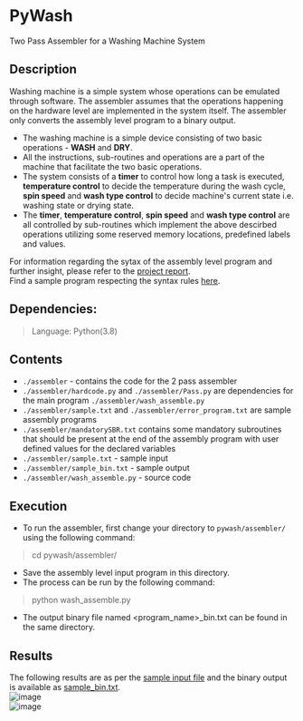 PyWash
=============
Two Pass Assembler for a Washing Machine System

## Description
Washing machine is a simple system whose operations can be emulated through software. The assembler assumes that the operations happening on the hardware level are implemented in the system itself. The assembler only converts the assembly level program to a binary output.
- The washing machine is a simple device consisting of two basic operations - **WASH** and **DRY**.
- All the instructions, sub-routines and operations are a part of the machine that facilitate the two basic operations.
- The system consists of a **timer** to control how long a task is executed, **temperature control** to decide the temperature during the wash cycle, **spin speed** and **wash type control** to decide machine's current state i.e. washing state or drying state.
- The **timer**, **temperature control**, **spin speed** and **wash type control** are all controlled by sub-routines which implement the above descirbed operations utilizing some reserved memory locations, predefined labels and values.

For information regarding the sytax of the assembly level program and further insight, please refer to the [project report](https://github.com/maanas-talwar/pywash/blob/main/Report.pdf).  
Find a sample program respecting the syntax rules [here](https://github.com/maanas-talwar/pywash/blob/main/assembler/sample.txt).

## Dependencies:
> Language: Python(3.8)

## Contents
* `./assembler` - contains the code for the 2 pass assembler
* `./assembler/hardcode.py` and `./assembler/Pass.py` are dependencies for the main program `./assembler/wash_assemble.py`
* `./assembler/sample.txt` and `./assembler/error_program.txt` are sample assembly programs
* `./assembler/mandatorySBR.txt` contains some mandatory subroutines that should be present at the end of the assembly program with user defined values for the declared variables
* `./assembler/sample.txt` - sample input
* `./assembler/sample_bin.txt` - sample output
* `./assembler/wash_assemble.py` - source code

## Execution
* To run the assembler, first change your directory to `pywash/assembler/` using the following command:
> cd pywash/assembler/
* Save the assembly level input program in this directory.
* The process can be run by the following command:
> python wash_assemble.py
* The output binary file named <program_name>_bin.txt can be found in the same directory.

## Results
The following results are as per the [sample input file](https://github.com/maanas-talwar/pywash/blob/main/assembler/sample.txt) and the binary output is available as [sample_bin.txt](https://github.com/maanas-talwar/pywash/blob/main/assembler/sample_bin.txt).  
![image](https://user-images.githubusercontent.com/54113320/131447911-12722c20-9bff-4882-b78a-bde30c03e468.png)  
![image](https://user-images.githubusercontent.com/54113320/131447944-3693557e-36f9-4791-8dbd-4942b592389f.png)

